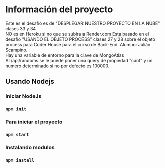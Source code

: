 # Información del proyecto

Este es el desafio es de "DESPLEGAR NUESTRO PROYECTO EN LA NUBE" clases 33 y 34  
NO es en Heroku si no que se subira a Render.com
Esta basado en el desafio "USANDO EL OBJETO PROCESS" clases 27 y 28 sobre el objeto process para Coder House para el curso de Back-End. Alumno: Julián Scampino.  
Hay una variable de entorno para la clave de MongoAtlas  
Al /api/randoms se le puede poner una query de propiedad "cant" y un numero determinado si no por defecto es 100000.

## Usando Nodejs

### Iniciar NodeJs

###  `npm init`

### Para iniciar el proyecto

###  `npm start`

### Instalando modulos

###  `npm install`








